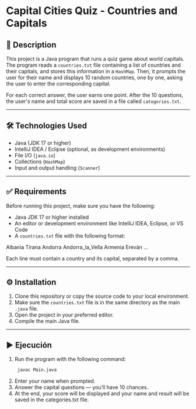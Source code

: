 # Capital Cities Quiz - Countries and Capitals

## 📄 Description

This project is a Java program that runs a quiz game about world capitals. The program reads a `countries.txt` file containing a list of countries and their capitals, and stores this information in a `HashMap`. Then, it prompts the user for their name and displays 10 random countries, one by one, asking the user to enter the corresponding capital.

For each correct answer, the user earns one point. After the 10 questions, the user's name and total score are saved in a file called `categories.txt`.

---

## 🛠️ Technologies Used

- Java (JDK 17 or higher)
- IntelliJ IDEA / Eclipse (optional, as development environments)
- File I/O (`java.io`)
- Collections (`HashMap`)
- Input and output handling (`Scanner`)

---

## ✅ Requirements

Before running this project, make sure you have the following:

- Java JDK 17 or higher installed
- An editor or development environment like IntelliJ IDEA, Eclipse, or VS Code
- A `countries.txt` file with the following format:
  
Albania Tirana
Andorra Andorra_la_Vella
Armenia Ereván ...


Each line must contain a country and its capital, separated by a comma.

---

## ⚙️ Installation

1. Clone this repository or copy the source code to your local environment.
2. Make sure the `countries.txt` file is in the same directory as the main `.java` file.
3. Open the project in your preferred editor.
4. Compile the main Java file.

---

## ▶️ Ejecución

1. Run the program with the following command:
   ```bash
    javac Main.java
2. Enter your name when prompted.
3. Answer the capital questions — you’ll have 10 chances.
4. At the end, your score will be displayed and your name and result will be saved in the categories.txt file.
